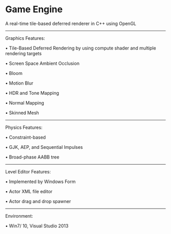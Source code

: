 # Game Engine
A real-time tile-based deferred renderer in C++ using OpenGL

-----------------------------------------------------------------------------------------------------------------------------------------

Graphics Features:

•	Tile-Based Deferred Rendering by using compute shader and multiple rendering targets

•	Screen Space Ambient Occlusion

•	Bloom

•	Motion Blur

•	HDR and Tone Mapping

•	Normal Mapping

•	Skinned Mesh

-----------------------------------------------------------------------------------------------------------------------------------------

Physics Features:

•	Constraint-based

•	GJK, AEP, and Sequential Impulses

•	Broad-phase AABB tree

-----------------------------------------------------------------------------------------------------------------------------------------

Level Editor Features:

•	Implemented by Windows Form

•	Actor XML file editor

•	Actor drag and drop spawner

-----------------------------------------------------------------------------------------------------------------------------------------

Environment:

•	Win7/ 10, Visual Studio 2013
 

